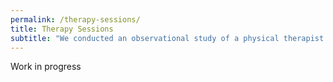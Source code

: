 ```yaml
---
permalink: /therapy-sessions/
title: Therapy Sessions
subtitle: "We conducted an observational study of a physical therapist collaborating with a patient during therapeutic exercises at the Spaulding Rehabilitation Center, Cambridge, MA. From observations of the therapist's physical and verbal guidance, we identified the core principles of language control. Here we present all therapy demonstrations we collected."
---
```


<script src="https://vjs.zencdn.net/8.0.4/video.min.js"></script>

Work in progress